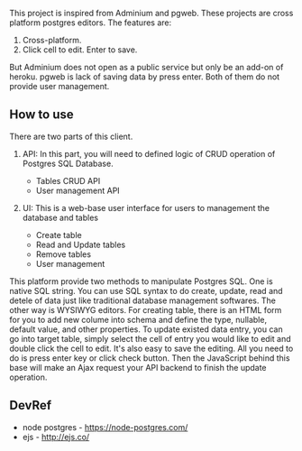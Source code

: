 This project is inspired from Adminium and pgweb. These projects are cross platform postgres editors. The features are:

1. Cross-platform.
2. Click cell to edit. Enter to save.

But Adminium does not open as a public service but only be an add-on of heroku. pgweb is lack of saving data by press enter. Both of them do not provide user management.


## How to use

There are two parts of this client.

1. API: In this part, you will need to defined logic of CRUD operation of Postgres SQL Database.
	- Tables CRUD API
	- User management API

2. UI: This is a web-base user interface for users to management the database and tables
	- Create table
	- Read and Update tables
	- Remove tables
	- User management

This platform provide two methods to manipulate Postgres SQL. One is native SQL string. You can use SQL syntax to do create, update, read and detele of data just like traditional database management softwares. The other way is WYSIWYG editors. For creating table, there is an HTML form for you to add new colume into schema and define the type, nullable, default value, and other properties. To update existed data entry, you can go into target table, simply select the cell of entry you would like to edit and double click the cell to edit. It's also easy to save the editing. All you need to do is press enter key or click check button. Then the JavaScript behind this base will make an Ajax request your API backend to finish the update operation.

## DevRef

* node postgres - https://node-postgres.com/
* ejs - http://ejs.co/
